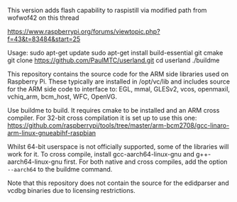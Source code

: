 This version adds flash capability to raspistill via modified path from wofwof42 on this thread

https://www.raspberrypi.org/forums/viewtopic.php?f=43&t=83484&start=25

Usage:
sudo apt-get update
sudo apt-get install build-essential git cmake
git clone https://github.com/PaulMTC/userland.git
cd userland
./buildme

This repository contains the source code for the ARM side libraries used on Raspberry Pi.
These typically are installed in /opt/vc/lib and includes source for the ARM side code to interface to:
EGL, mmal, GLESv2, vcos, openmaxil, vchiq_arm, bcm_host, WFC, OpenVG.

Use buildme to build. It requires cmake to be installed and an ARM cross compiler. For 32-bit cross compilation it is set up to use this one:
https://github.com/raspberrypi/tools/tree/master/arm-bcm2708/gcc-linaro-arm-linux-gnueabihf-raspbian

Whilst 64-bit userspace is not officially supported, some of the libraries will work for it. To cross compile, install gcc-aarch64-linux-gnu and g++-aarch64-linux-gnu first. For both native and cross compiles, add the option ```--aarch64``` to the buildme command.

Note that this repository does not contain the source for the edidparser and vcdbg binaries due to licensing restrictions.
